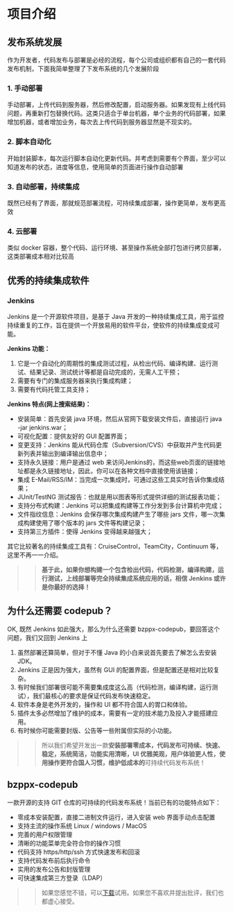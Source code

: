 # 项目介绍
## 发布系统发展
作为开发者，代码发布与部署是必经的流程，每个公司或组织都有自己的一套代码发布机制，下面我简单整理了下发布系统的几个发展阶段
### 1. 手动部署
手动部署，上传代码到服务器，然后修改配置，启动服务器。如果发现有上线代码问题，再重新打包替换代码。这类只适合于单台机器，单个业务的代码部署，如果增加机器，或者增加业务，每次去上传代码到服务器显然是不现实的。

### 2. 脚本自动化
开始封装脚本，每次运行脚本自动化更新代码。并考虑到需要有个界面，至少可以知道发布的状态，进度等信息，使用简单的页面进行操作自动部署

### 3. 自动部署，持续集成
既然已经有了界面，那就规范部署流程，可持续集成部署，操作更简单，发布更高效

### 4. 云部署
类似 docker 容器，整个代码、运行环境、甚至操作系统全部打包进行拷贝部署，这类部署成本相对比较高

## 优秀的持续集成软件
### Jenkins
Jenkins 是一个开源软件项目，是基于 Java 开发的一种持续集成工具，用于监控持续重复的工作，旨在提供一个开放易用的软件平台，使软件的持续集成变成可能。

**Jenkins 功能：**  
1. 它是一个自动化的周期性的集成测试过程，从检出代码、编译构建、运行测试、结果记录、测试统计等都是自动完成的，无需人工干预；
2. 需要有专门的集成服务器来执行集成构建；
2. 需要有代码托管工具支持；

**Jenkins 特点(网上搜索结果)：**  

- 安装简单：首先安装 java 环境，然后从官网下载安装文件后，直接运行 java -jar jenkins.war；
- 可视化配置：提供友好的 GUI 配置界面；
- 变更支持：Jenkins 能从代码仓库（Subversion/CVS）中获取并产生代码更新列表并输出到编译输出信息中；
- 支持永久链接：用户是通过 web 来访问Jenkins的，而这些web页面的链接地址都是永久链接地址，因此，你可以在各种文档中直接使用该链接；
- 集成 E-Mail/RSS/IM：当完成一次集成时，可通过这些工具实时告诉你集成结果；
- JUnit/TestNG 测试报告：也就是用以图表等形式提供详细的测试报表功能；
- 支持分布式构建：Jenkins 可以把集成构建等工作分发到多台计算机中完成；
- 文件指纹信息：Jenkins 会保存哪次集成构建产生了哪些 jars 文件，哪一次集成构建使用了哪个版本的 jars 文件等构建记录；
- 支持第三方插件：使得 Jenkins 变得越来越强大；

其它比较著名的持续集成工具有：CruiseControl，TeamCity，Continuum 等，这里不再一一介绍。  

>>**基于此，如果你想构建一个包含检出代码，代码检测，编译构建，运行测试，上线部署等完全持续集成系统应用的话，相信 Jenkins 或许是你最好的选择！** 

## 为什么还需要 codepub？
OK, 既然 Jenkins 如此强大，那么为什么还需要 bzppx-codepub，要回答这个问题，我们又回到 Jenkins 上  

1. 虽然部署还算简单，但对于不懂 Java 的小白来说首先要去了解怎么去安装 JDK。
2. Jenkins 正是因为强大，虽然有 GUI 的配置界面，但是配置还是相对比较复杂。
3. 有时候我们部署很可能不需要集成度这么高（代码检测，编译构建，运行测试），我们最核心的要求是保证代码发布快速稳定。
3. 软件本身是老外开发的，操作和 UI 都不符合国人的胃口和体验。
4. 插件太多必然增加了维护的成本，需要有一定的技术能力及投入才能搭建应用。
5. 有时候你可能需要封版、公告等一些附属但实际的小功能。

>>所以我们希望开发出一款**安装部署零成本，代码发布可持续、快速、稳定，系统简洁，功能实用清晰，UI 优雅美观，用户体验更人性，使用操作更符合国人习惯，维护低成本的**可持续代码发布系统！

## bzppx-codepub 
一款开源的支持 GIT 仓库的可持续的代码发布系统！当前已有的功能特点如下：

- 零成本安装配置，直接二进制文件运行，进入安装 web 界面手动点击配置
- 支持主流的操作系统 Linux / windows / MacOS
- 完善的用户权限管理
- 清晰的功能菜单完全符合你的操作习惯
- 代码支持 https/http/ssh 方式快速发布和回滚
- 支持代码发布前后执行命令
- 实用的发布公告和封版管理
- 可快速集成第三方登录（LDAP）


>>如果您感觉不错，可以[下载](https://github.com/bzppx/bzppx-codepub)试用。如果您不喜欢并提出批评，我们也都虚心接受。
